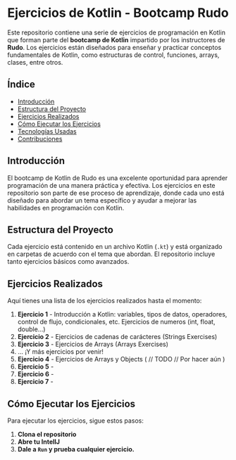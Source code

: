 # Ejercicios de Kotlin - Bootcamp Rudo

Este repositorio contiene una serie de ejercicios de programación en Kotlin que forman parte del **bootcamp de Kotlin** impartido por los instructores de **Rudo**. Los ejercicios están diseñados para enseñar y practicar conceptos fundamentales de Kotlin, como estructuras de control, funciones, arrays, clases, entre otros.

## Índice

- [Introducción](#introducción)
- [Estructura del Proyecto](#estructura-del-proyecto)
- [Ejercicios Realizados](#ejercicios-realizados)
- [Cómo Ejecutar los Ejercicios](#cómo-ejecutar-los-ejercicios)
- [Tecnologías Usadas](#tecnologías-usadas)
- [Contribuciones](#contribuciones)

## Introducción

El bootcamp de Kotlin de Rudo es una excelente oportunidad para aprender programación de una manera práctica y efectiva. Los ejercicios en este repositorio son parte de ese proceso de aprendizaje, donde cada uno está diseñado para abordar un tema específico y ayudar a mejorar las habilidades en programación con Kotlin.

## Estructura del Proyecto

Cada ejercicio está contenido en un archivo Kotlin (`.kt`) y está organizado en carpetas de acuerdo con el tema que abordan. El repositorio incluye tanto ejercicios básicos como avanzados.

## Ejercicios Realizados

Aquí tienes una lista de los ejercicios realizados hasta el momento:

1. **Ejercicio 1** - Introducción a Kotlin: variables, tipos de datos, operadores, control de flujo, condicionales, etc. Ejercicios de numeros (int, float, double...)
2. **Ejercicio 2** - Ejercicios de cadenas de carácteres (Strings Exercises)
3. **Ejercicio 3** - Ejercicios de Arrays (Arrays Exercises)
4. ... ¡Y más ejercicios por venir!
5. **Ejercicio 4** - Ejercicios de Arrays y Objects ( // TODO // Por hacer aún )
6. **Ejercicio 5** - 
7. **Ejercicio 6** - 
8. **Ejercicio 7** - 

## Cómo Ejecutar los Ejercicios

Para ejecutar los ejercicios, sigue estos pasos:

1. **Clona el repositorio**
2. **Abre tu IntellJ**
3. **Dale a `Run` y prueba cualquier ejercicio.**
